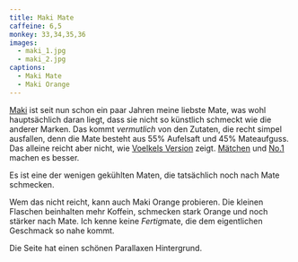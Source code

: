```yaml
---
title: Maki Mate
caffeine: 6,5
monkey: 33,34,35,36
images:
  - maki_1.jpg
  - maki_2.jpg
captions:
  - Maki Mate
  - Maki Orange
---
```


[Maki](http://maki-mate.de/) ist seit nun schon ein paar Jahren meine liebste Mate, was wohl hauptsächlich daran liegt, dass sie nicht so künstlich schmeckt wie die anderer Marken. Das kommt *vermutlich* von den Zutaten, die recht simpel ausfallen, denn die Mate besteht aus 55% Aufelsaft und 45% Mateaufguss. Das alleine reicht aber nicht, wie [Voelkels Version](/mate/voelkel.html) zeigt. [Mätchen](/mate/maetchen.html) und [No.1](/mate/no1.html) machen es besser.</a>

Es ist eine der wenigen gekühlten Maten, die tatsächlich noch nach Mate schmecken.

Wem das nicht reicht, kann auch Maki Orange probieren. Die kleinen Flaschen beinhalten mehr Koffein, schmecken stark Orange und noch stärker nach Mate. Ich kenne keine *Fertig*mate, die dem eigentlichen Geschmack so nahe kommt.

Die Seite hat einen schönen Parallaxen Hintergrund.

